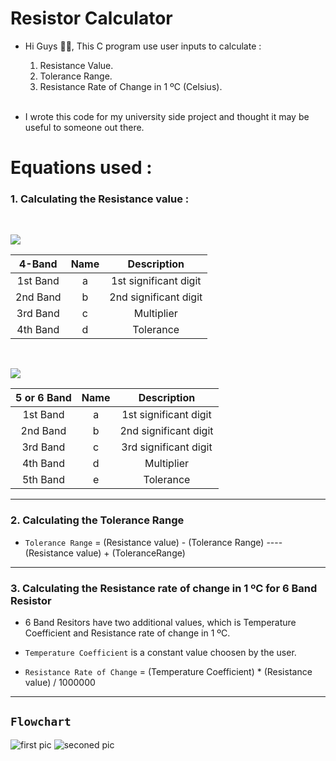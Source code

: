 # Resistor Calculator

- Hi Guys 🙋‍♂️, This C program use user inputs to calculate :

  1. Resistance Value.
  2. Tolerance Range.
  3. Resistance Rate of Change in 1 ºC (Celsius).
     <br />
     <br />

- I wrote this code for my university side project and thought it may be useful to someone out there.
  <br />

# Equations used :

### 1. Calculating the Resistance value :

<br />

![](https://circuitdigest.com/sites/default/files/inlineimages/resistance-calculation.png)

|  4-Band  | Name |      Description      |
| :------: | :--: | :-------------------: |
| 1st Band |  a   | 1st significant digit |
| 2nd Band |  b   | 2nd significant digit |
| 3rd Band |  c   |      Multiplier       |
| 4th Band |  d   |       Tolerance       |

<br />

![](https://circuitdigest.com/sites/default/files/inlineimages/5-band-resistance-calculati.png)

| 5 or 6 Band | Name |      Description      |
| :---------: | :--: | :-------------------: |
|  1st Band   |  a   | 1st significant digit |
|  2nd Band   |  b   | 2nd significant digit |
|  3rd Band   |  c   | 3rd significant digit |
|  4th Band   |  d   |      Multiplier       |
|  5th Band   |  e   |       Tolerance       |

---

### 2. Calculating the Tolerance Range

- `Tolerance Range` = (Resistance value) - (Tolerance Range) ---- (Resistance value) + (ToleranceRange)

---

### 3. Calculating the Resistance rate of change in 1 ºC for 6 Band Resistor

- 6 Band Resitors have two additional values, which is Temperature Coefficient and Resistance rate of change in 1 ºC.

- `Temperature Coefficient` is a constant value choosen by the user.

- `Resistance Rate of Change` = (Temperature Coefficient) \* (Resistance value) / 1000000

---

## **`Flowchart`**

![first pic](https://s3.us-west-2.amazonaws.com/secure.notion-static.com/96f03fe7-1984-4adf-9b7f-3f046822af98/Ak_emas.drawio_%281%29.png?X-Amz-Algorithm=AWS4-HMAC-SHA256&X-Amz-Content-Sha256=UNSIGNED-PAYLOAD&X-Amz-Credential=AKIAT73L2G45EIPT3X45%2F20221227%2Fus-west-2%2Fs3%2Faws4_request&X-Amz-Date=20221227T130457Z&X-Amz-Expires=86400&X-Amz-Signature=47ea55f378b81ecf15162ed68645500904450a449de613fb4176d485f5bbced7&X-Amz-SignedHeaders=host&response-content-disposition=filename%3D%22Ak%25C4%25B1%25C5%259F%2520%25C5%259Femas%25C4%25B1.drawio%2520%281%29.png%22&x-id=GetObject)
![seconed pic](https://s3.us-west-2.amazonaws.com/secure.notion-static.com/012ac6fd-0428-4d3c-9af6-334f792a0690/Ak_emas.drawio_%282%29.png?X-Amz-Algorithm=AWS4-HMAC-SHA256&X-Amz-Content-Sha256=UNSIGNED-PAYLOAD&X-Amz-Credential=AKIAT73L2G45EIPT3X45%2F20221227%2Fus-west-2%2Fs3%2Faws4_request&X-Amz-Date=20221227T130502Z&X-Amz-Expires=86400&X-Amz-Signature=1ffbd8f630066602ea0830952c9511de5efdaf8e04fc657617acfc4f1a12a992&X-Amz-SignedHeaders=host&response-content-disposition=filename%3D%22Ak%25C4%25B1%25C5%259F%2520%25C5%259Femas%25C4%25B1.drawio%2520%282%29.png%22&x-id=GetObject)
